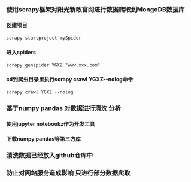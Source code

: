 ### 使用scrapy框架对阳光新政官网进行数据爬取到MongoDB数据库

#### 创建项目

```python
scrapy startproject mySpider
```

#### 进入spiders

```
scrapy genspider YGXZ "www.xxx.com"
```

#### cd到爬虫目录里执行scrapy crawl YGXZ--nolog命令

```
scrapy crawl YGXZ --nolog
```

### 基于numpy pandas 对数据进行清洗 分析

#### 使用jupyter notebookz作为开发工具

#### 下载numpy pandas等第三方库



### 清洗数据已经放入github仓库中

### 防止对网站服务造成影响 只进行部分数据爬取

